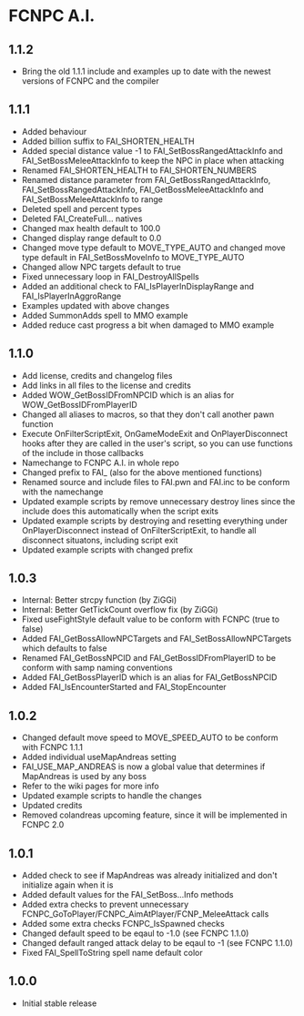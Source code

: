 FCNPC A.I.
==========

1.1.2
-----

- Bring the old 1.1.1 include and examples up to date with the newest versions of FCNPC and the compiler

1.1.1
-----

- Added behaviour
- Added billion suffix to FAI_SHORTEN_HEALTH
- Added special distance value -1 to FAI_SetBossRangedAttackInfo and FAI_SetBossMeleeAttackInfo to keep the NPC in place when attacking
- Renamed FAI_SHORTEN_HEALTH to FAI_SHORTEN_NUMBERS
- Renamed distance parameter from FAI_GetBossRangedAttackInfo, FAI_SetBossRangedAttackInfo, FAI_GetBossMeleeAttackInfo and FAI_SetBossMeleeAttackInfo to range
- Deleted spell and percent types
- Deleted FAI_CreateFull... natives
- Changed max health default to 100.0
- Changed display range default to 0.0
- Changed move type default to MOVE_TYPE_AUTO and changed move type default in FAI_SetBossMoveInfo to MOVE_TYPE_AUTO
- Changed allow NPC targets default to true
- Fixed unnecessary loop in FAI_DestroyAllSpells
- Added an additional check to FAI_IsPlayerInDisplayRange and FAI_IsPlayerInAggroRange
- Examples updated with above changes
- Added SummonAdds spell to MMO example
- Added reduce cast progress a bit when damaged to MMO example

1.1.0
-----

- Add license, credits and changelog files
- Add links in all files to the license and credits
- Added WOW_GetBossIDFromNPCID which is an alias for WOW_GetBossIDFromPlayerID
- Changed all aliases to macros, so that they don't call another pawn function
- Execute OnFilterScriptExit, OnGameModeExit and OnPlayerDisconnect hooks after they are called in the user's script, so you can use functions of the include in those callbacks
- Namechange to FCNPC A.I. in whole repo
- Changed prefix to FAI_ (also for the above mentioned functions)
- Renamed source and include files to FAI.pwn and FAI.inc to be conform with the namechange
- Updated example scripts by remove unnecessary destroy lines since the include does this automatically when the script exits
- Updated example scripts by destroying and resetting everything under OnPlayerDisconnect instead of OnFilterScriptExit, to handle all disconnect situatons, including script exit
- Updated example scripts with changed prefix

1.0.3
-----

- Internal: Better strcpy function (by ZiGGi)
- Internal: Better GetTickCount overflow fix (by ZiGGi)
- Fixed useFightStyle default value to be conform with FCNPC (true to false)
- Added FAI_GetBossAllowNPCTargets and FAI_SetBossAllowNPCTargets which defaults to false
- Renamed FAI_GetBossNPCID and FAI_GetBossIDFromPlayerID to be conform with samp naming conventions
- Added FAI_GetBossPlayerID which is an alias for FAI_GetBossNPCID
- Added FAI_IsEncounterStarted and FAI_StopEncounter

1.0.2
-----

- Changed default move speed to MOVE_SPEED_AUTO to be conform with FCNPC 1.1.1
- Added individual useMapAndreas setting
- FAI_USE_MAP_ANDREAS is now a global value that determines if MapAndreas is used by any boss
- Refer to the wiki pages for more info
- Updated example scripts to handle the changes
- Updated credits
- Removed colandreas upcoming feature, since it will be implemented in FCNPC 2.0

1.0.1
-----

- Added check to see if MapAndreas was already initialized and don't initialize again when it is
- Added default values for the FAI_SetBoss...Info methods
- Added extra checks to prevent unnecessary FCNPC_GoToPlayer/FCNPC_AimAtPlayer/FCNP_MeleeAttack calls
- Added some extra checks FCNPC_IsSpawned checks
- Changed default speed to be eqaul to -1.0 (see FCNPC 1.1.0)
- Changed default ranged attack delay to be eqaul to -1 (see FCNPC 1.1.0)
- Fixed FAI_SpellToString spell name default color

1.0.0
-----

- Initial stable release
